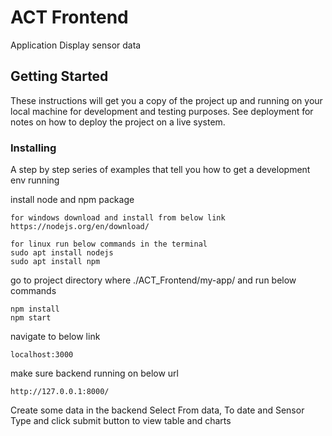 # ACT Frontend

Application Display sensor data

## Getting Started

These instructions will get you a copy of the project up and running on your local machine for development and testing purposes. See deployment for notes on how to deploy the project on a live system.


### Installing

A step by step series of examples that tell you how to get a development env running

install node and npm package

```
for windows download and install from below link
https://nodejs.org/en/download/
```

```
for linux run below commands in the terminal
sudo apt install nodejs
sudo apt install npm
```

go to project directory where ./ACT_Frontend/my-app/ and run below commands

```
npm install
npm start
```

navigate to below link

```
localhost:3000
```

make sure backend running on below url
```
http://127.0.0.1:8000/
```

Create some data in the backend
Select From data, To date and Sensor Type and click submit button to view table and charts
